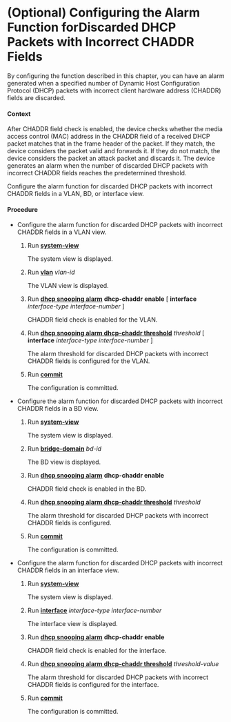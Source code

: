 (Optional) Configuring the Alarm Function forDiscarded DHCP Packets with Incorrect CHADDR Fields
================================================================================================

By configuring the function described in this chapter, you can have an alarm generated when a specified number of Dynamic Host Configuration Protocol (DHCP) packets with incorrect client hardware address (CHADDR) fields are discarded.

#### Context

After CHADDR field check is enabled, the device checks whether the media access control (MAC) address in the CHADDR field of a received DHCP packet matches that in the frame header of the packet. If they match, the device considers the packet valid and forwards it. If they do not match, the device considers the packet an attack packet and discards it. The device generates an alarm when the number of discarded DHCP packets with incorrect CHADDR fields reaches the predetermined threshold.

Configure the alarm function for discarded DHCP packets with incorrect CHADDR fields in a VLAN, BD, or interface view.


#### Procedure

* Configure the alarm function for discarded DHCP packets with incorrect CHADDR fields in a VLAN view.
  1. Run [**system-view**](cmdqueryname=system-view)
     
     
     
     The system view is displayed.
  2. Run [**vlan**](cmdqueryname=vlan) *vlan-id*
     
     
     
     The VLAN view is displayed.
  3. Run [**dhcp snooping alarm**](cmdqueryname=dhcp+snooping+alarm) **dhcp-chaddr** **enable** [ **interface** *interface-type interface-number* ]
     
     
     
     CHADDR field check is enabled for the VLAN.
  4. Run [**dhcp snooping alarm dhcp-chaddr threshold**](cmdqueryname=dhcp+snooping+alarm+dhcp-chaddr+threshold) *threshold* [ **interface** *interface-type* *interface-number* ]
     
     
     
     The alarm threshold for discarded DHCP packets with incorrect CHADDR fields is configured for the VLAN.
  5. Run [**commit**](cmdqueryname=commit)
     
     
     
     The configuration is committed.
* Configure the alarm function for discarded DHCP packets with incorrect CHADDR fields in a BD view.
  1. Run [**system-view**](cmdqueryname=system-view)
     
     
     
     The system view is displayed.
  2. Run [**bridge-domain**](cmdqueryname=bridge-domain) *bd-id*
     
     
     
     The BD view is displayed.
  3. Run [**dhcp snooping alarm**](cmdqueryname=dhcp+snooping+alarm) **dhcp-chaddr enable**
     
     
     
     CHADDR field check is enabled in the BD.
  4. Run [**dhcp snooping alarm dhcp-chaddr threshold**](cmdqueryname=dhcp+snooping+alarm+dhcp-chaddr+threshold) *threshold*
     
     
     
     The alarm threshold for discarded DHCP packets with incorrect CHADDR fields is configured.
  5. Run [**commit**](cmdqueryname=commit)
     
     
     
     The configuration is committed.
* Configure the alarm function for discarded DHCP packets with incorrect CHADDR fields in an interface view.
  1. Run [**system-view**](cmdqueryname=system-view)
     
     
     
     The system view is displayed.
  2. Run [**interface**](cmdqueryname=interface) *interface-type* *interface-number*
     
     
     
     The interface view is displayed.
  3. Run [**dhcp snooping alarm**](cmdqueryname=dhcp+snooping+alarm) **dhcp-chaddr** **enable**
     
     
     
     CHADDR field check is enabled for the interface.
  4. Run [**dhcp snooping alarm dhcp-chaddr threshold**](cmdqueryname=dhcp+snooping+alarm+dhcp-chaddr+threshold) *threshold-value*
     
     
     
     The alarm threshold for discarded DHCP packets with incorrect CHADDR fields is configured for the interface.
  5. Run [**commit**](cmdqueryname=commit)
     
     
     
     The configuration is committed.